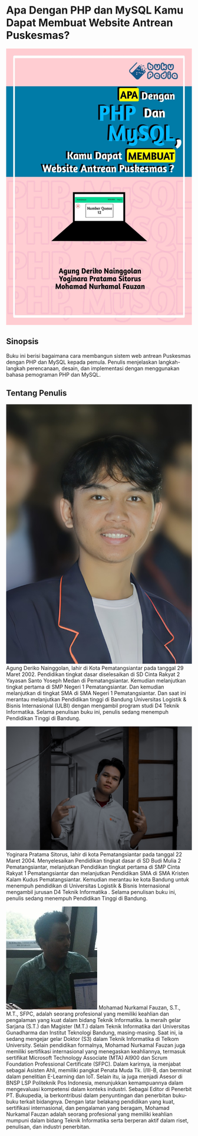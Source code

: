 # Apa Dengan PHP dan MySQL Kamu Dapat Membuat Website Antrean Puskesmas?
![cover logo](https://github.com/agung6544/Project1/blob/main/Bukped/coverbuku.jpg)

## Sinopsis
Buku ini berisi bagaimana cara membangun sistem web antrean Puskesmas dengan PHP dan MySQL kepada pemula. Penulis menjelaskan langkah-langkah perencanaan, desain, dan implementasi dengan menggunakan bahasa pemograman PHP dan MySQL.

## Tentang Penulis
![image](https://github.com/agung6544/Project1/blob/main/Bukped/penulis1.jpg)
Agung Deriko Nainggolan, lahir di Kota Pematangsiantar pada tanggal 29 Maret 2002. Pendidikan tingkat dasar diselesaikan di SD Cinta Rakyat 2 Yayasan Santo Yoseph Medan di Pematangsiantar. Kemudian melanjutkan tingkat pertama di SMP Negeri 1 Pematangsiantar. Dan kemudian melanjutkan di tingkat SMA di SMA Negeri 1 Pematangsiantar. Dan saat ini merantau melanjutkan Pendidikan tinggi di Bandung Universitas Logistik & Bisnis Internasional (ULBI) dengan mengambil program studi D4 Teknik Informatika. Selama  penulisan buku ini,  penulis sedang menempuh Pendidikan Tinggi di Bandung.


![image](https://github.com/agung6544/Project1/blob/main/Bukped/penulis2.jpg)
Yoginara Pratama Sitorus, lahir di kota Pematangsiantar pada tanggal 22 Maret 2004. Menyelesaikan Pendidikan tingkat dasar di SD Budi Mulia 2 Pematangsiantar, melanjutkan Pendidikan tingkat pertama di SMP Cinta Rakyat 1 Pematangsiantar dan melanjutkan Pendidikan SMA di SMA Kristen Kalam Kudus Pematangsiantar. Kemudian merantau ke kota Bandung untuk menempuh pendidikan di Universitas Logistik & Bisnis Internasional mengambil jurusan D4 Teknik Informatika . Selama  penulisan buku ini,  penulis sedang menempuh Pendidikan Tinggi di Bandung.


![image](https://github.com/agung6544/Project1/blob/main/Bukped/penulis3.jpg)
Mohamad Nurkamal Fauzan, S.T., M.T., SFPC, adalah seorang profesional yang memiliki keahlian dan pengalaman yang kuat dalam bidang Teknik Informatika. Ia meraih gelar Sarjana (S.T.) dan Magister (M.T.) dalam Teknik Informatika dari Universitas Gunadharma dan Institut Teknologi Bandung, masing-masing. Saat ini, ia sedang mengejar gelar Doktor (S3) dalam Teknik Informatika di Telkom University. Selain pendidikan formalnya, Mohamad Nurkamal Fauzan juga memiliki sertifikasi internasional yang menegaskan keahliannya, termasuk sertifikat Microsoft Technology Associate (MTA) AI900 dan Scrum Foundation Professional Certificate (SFPC). Dalam karirnya, ia menjabat sebagai Asisten Ahli, memiliki pangkat Penata Muda Tk. I/III-B, dan berminat dalam penelitian E-Learning dan IoT. Selain itu, ia juga menjadi Asesor di BNSP LSP Politeknik Pos Indonesia, menunjukkan kemampuannya dalam mengevaluasi kompetensi dalam konteks industri. Sebagai Editor di Penerbit PT. Bukupedia, ia berkontribusi dalam penyuntingan dan penerbitan buku-buku terkait bidangnya. Dengan latar belakang pendidikan yang kuat, sertifikasi internasional, dan pengalaman yang beragam, Mohamad Nurkamal Fauzan adalah seorang profesional yang memiliki keahlian mumpuni dalam bidang Teknik Informatika serta berperan aktif dalam riset, penulisan, dan industri penerbitan.
